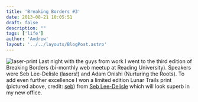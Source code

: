 ```yaml
---
title: 'Breaking Borders #3'
date: 2013-08-21 10:05:51
draft: false
description: ""
tags: ['life']
author: 'Andrew'
layout: '../../layouts/BlogPost.astro'
---
```


![laser-print](/shared/2013/08/laser-print.jpg) Last night with the guys from work I went to the third edition of Breaking Borders (bi-monthly web meetup at Reading University). Speakers were Seb Lee-Delisle (lasers!) and Adam Onishi (Nurturing the Roots). To add even further excellence I won a limited edition Lunar Trails print (pictured above, credit: [seb](http://www.flickr.com/photos/sebleedelisle)) from [Seb Lee-Delisle](http://seb.ly/) which will look superb in my new office.
